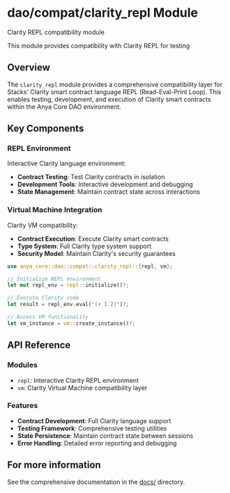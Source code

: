 # dao/compat/clarity_repl Module

Clarity REPL compatibility module

This module provides compatibility with Clarity REPL for testing

## Overview

The `clarity_repl` module provides a comprehensive compatibility layer for Stacks' Clarity smart contract language REPL (Read-Eval-Print Loop). This enables testing, development, and execution of Clarity smart contracts within the Anya Core DAO environment.

## Key Components

### REPL Environment

Interactive Clarity language environment:

- **Contract Testing**: Test Clarity contracts in isolation
- **Development Tools**: Interactive development and debugging
- **State Management**: Maintain contract state across interactions

### Virtual Machine Integration

Clarity VM compatibility:

- **Contract Execution**: Execute Clarity smart contracts
- **Type System**: Full Clarity type system support
- **Security Model**: Maintain Clarity's security guarantees

```rust
use anya_core::dao::compat::clarity_repl::{repl, vm};

// Initialize REPL environment
let mut repl_env = repl::initialize()?;

// Execute Clarity code
let result = repl_env.eval("(+ 1 2)")?;

// Access VM functionality
let vm_instance = vm::create_instance()?;
```

## API Reference

### Modules

- `repl`: Interactive Clarity REPL environment
- `vm`: Clarity Virtual Machine compatibility layer

### Features

- **Contract Development**: Full Clarity language support
- **Testing Framework**: Comprehensive testing utilities
- **State Persistence**: Maintain contract state between sessions
- **Error Handling**: Detailed error reporting and debugging

## For more information

See the comprehensive documentation in the [docs/](/docs/) directory.
